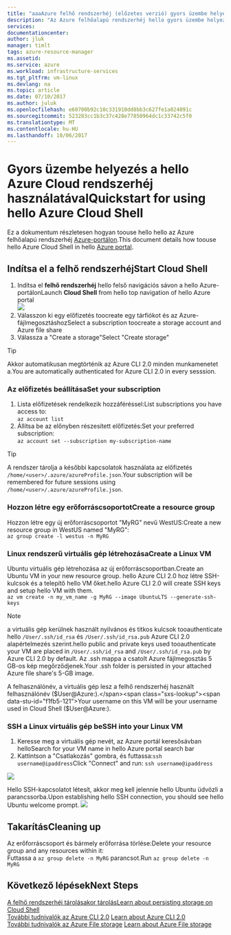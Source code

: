 ```yaml
---
title: "aaaAzure felhő rendszerhéj (előzetes verzió) gyors üzembe helyezés |} Microsoft Docs"
description: "Az Azure felhőalapú rendszerhéj hello gyors üzembe helyezés"
services: 
documentationcenter: 
author: jluk
manager: timlt
tags: azure-resource-manager
ms.assetid: 
ms.service: azure
ms.workload: infrastructure-services
ms.tgt_pltfrm: vm-linux
ms.devlang: na
ms.topic: article
ms.date: 07/10/2017
ms.author: juluk
ms.openlocfilehash: e60700b92c10c331910dd8bb3c627fe1a024091c
ms.sourcegitcommit: 523283cc1b3c37c428e77850964dc1c33742c5f0
ms.translationtype: MT
ms.contentlocale: hu-HU
ms.lasthandoff: 10/06/2017
---
```

# <a name="quickstart-for-using-hello-azure-cloud-shell"></a><span data-ttu-id="f1fb5-103">Gyors üzembe helyezés a hello Azure Cloud rendszerhéj használatával</span><span class="sxs-lookup"><span data-stu-id="f1fb5-103">Quickstart for using hello Azure Cloud Shell</span></span>

<span data-ttu-id="f1fb5-104">Ez a dokumentum részletesen hogyan toouse hello hello az Azure felhőalapú rendszerhéj [Azure-portálon](https://ms.portal.azure.com/).</span><span class="sxs-lookup"><span data-stu-id="f1fb5-104">This document details how toouse hello Azure Cloud Shell in hello [Azure portal](https://ms.portal.azure.com/).</span></span>

## <a name="start-cloud-shell"></a><span data-ttu-id="f1fb5-105">Indítsa el a felhő rendszerhéj</span><span class="sxs-lookup"><span data-stu-id="f1fb5-105">Start Cloud Shell</span></span>
1. <span data-ttu-id="f1fb5-106">Indítsa el **felhő rendszerhéj** hello felső navigációs sávon a hello Azure-portálon</span><span class="sxs-lookup"><span data-stu-id="f1fb5-106">Launch **Cloud Shell** from hello top navigation of hello Azure portal</span></span> <br>
![](media/shell-icon.png)
2. <span data-ttu-id="f1fb5-107">Válasszon ki egy előfizetés toocreate egy tárfiókot és az Azure-fájlmegosztáshoz</span><span class="sxs-lookup"><span data-stu-id="f1fb5-107">Select a subscription toocreate a storage account and Azure file share</span></span>
3. <span data-ttu-id="f1fb5-108">Válassza a "Create a storage"</span><span class="sxs-lookup"><span data-stu-id="f1fb5-108">Select "Create storage"</span></span>

> [!TIP]
> <span data-ttu-id="f1fb5-109">Akkor automatikusan megtörténik az Azure CLI 2.0 minden munkamenetet a.</span><span class="sxs-lookup"><span data-stu-id="f1fb5-109">You are automatically authenticated for Azure CLI 2.0 in every sesssion.</span></span>

### <a name="set-your-subscription"></a><span data-ttu-id="f1fb5-110">Az előfizetés beállítása</span><span class="sxs-lookup"><span data-stu-id="f1fb5-110">Set your subscription</span></span>
1. <span data-ttu-id="f1fb5-111">Lista előfizetések rendelkezik hozzáféréssel:</span><span class="sxs-lookup"><span data-stu-id="f1fb5-111">List subscriptions you have access to:</span></span> <br>
`az account list`
2. <span data-ttu-id="f1fb5-112">Állítsa be az előnyben részesített előfizetés:</span><span class="sxs-lookup"><span data-stu-id="f1fb5-112">Set your preferred subscription:</span></span> <br>
`az account set --subscription my-subscription-name`

> [!TIP]
> <span data-ttu-id="f1fb5-113">A rendszer tárolja a későbbi kapcsolatok használata az előfizetés `/home/<user>/.azure/azureProfile.json`.</span><span class="sxs-lookup"><span data-stu-id="f1fb5-113">Your subscription will be remembered for future sessions using `/home/<user>/.azure/azureProfile.json`.</span></span>

### <a name="create-a-resource-group"></a><span data-ttu-id="f1fb5-114">Hozzon létre egy erőforráscsoportot</span><span class="sxs-lookup"><span data-stu-id="f1fb5-114">Create a resource group</span></span>
<span data-ttu-id="f1fb5-115">Hozzon létre egy új erőforráscsoportot "MyRG" nevű WestUS:</span><span class="sxs-lookup"><span data-stu-id="f1fb5-115">Create a new resource group in WestUS named "MyRG":</span></span> <br>
`az group create -l westus -n MyRG` <br>

### <a name="create-a-linux-vm"></a><span data-ttu-id="f1fb5-116">Linux rendszerű virtuális gép létrehozása</span><span class="sxs-lookup"><span data-stu-id="f1fb5-116">Create a Linux VM</span></span>
<span data-ttu-id="f1fb5-117">Ubuntu virtuális gép létrehozása az új erőforráscsoportban.</span><span class="sxs-lookup"><span data-stu-id="f1fb5-117">Create an Ubuntu VM in your new resource group.</span></span> <span data-ttu-id="f1fb5-118">hello Azure CLI 2.0 hoz létre SSH-kulcsok és a telepítő hello VM őket.</span><span class="sxs-lookup"><span data-stu-id="f1fb5-118">hello Azure CLI 2.0 will create SSH keys and setup hello VM with them.</span></span> <br>
`az vm create -n my_vm_name -g MyRG --image UbuntuLTS --generate-ssh-keys`

> [!NOTE]
> <span data-ttu-id="f1fb5-119">a virtuális gép kerülnek használt nyilvános és titkos kulcsok tooauthenticate hello `/User/.ssh/id_rsa` és `/User/.ssh/id_rsa.pub` Azure CLI 2.0 alapértelmezés szerint.</span><span class="sxs-lookup"><span data-stu-id="f1fb5-119">hello public and private keys used tooauthenticate your VM are placed in `/User/.ssh/id_rsa` and `/User/.ssh/id_rsa.pub` by Azure CLI 2.0 by default.</span></span> <span data-ttu-id="f1fb5-120">Az .ssh mappa a csatolt Azure fájlmegosztás 5 GB-os kép megőrződjenek.</span><span class="sxs-lookup"><span data-stu-id="f1fb5-120">Your .ssh folder is persisted in your attached Azure file share's 5-GB image.</span></span>

<span data-ttu-id="f1fb5-121">A felhasználónév, a virtuális gép lesz a felhő rendszerhéj használt felhasználónév ($User@Azure:).</span><span class="sxs-lookup"><span data-stu-id="f1fb5-121">Your username on this VM will be your username used in Cloud Shell ($User@Azure:).</span></span>

### <a name="ssh-into-your-linux-vm"></a><span data-ttu-id="f1fb5-122">SSH a Linux virtuális gép be</span><span class="sxs-lookup"><span data-stu-id="f1fb5-122">SSH into your Linux VM</span></span>
1. <span data-ttu-id="f1fb5-123">Keresse meg a virtuális gép nevét, az Azure portál keresősávban hello</span><span class="sxs-lookup"><span data-stu-id="f1fb5-123">Search for your VM name in hello Azure portal search bar</span></span>
2. <span data-ttu-id="f1fb5-124">Kattintson a "Csatlakozás" gombra, és futtassa:`ssh username@ipaddress`</span><span class="sxs-lookup"><span data-stu-id="f1fb5-124">Click "Connect" and run: `ssh username@ipaddress`</span></span>

![](media/sshcmd-copy.png)

<span data-ttu-id="f1fb5-125">Hello SSH-kapcsolatot létesít, akkor meg kell jelennie hello Ubuntu üdvözli a parancssorba.</span><span class="sxs-lookup"><span data-stu-id="f1fb5-125">Upon establishing hello SSH connection, you should see hello Ubuntu welcome prompt.</span></span>
![](media/ubuntu-welcome.png)

## <a name="cleaning-up"></a><span data-ttu-id="f1fb5-126">Takarítás</span><span class="sxs-lookup"><span data-stu-id="f1fb5-126">Cleaning up</span></span> 
<span data-ttu-id="f1fb5-127">Az erőforráscsoport és bármely erőforrása törlése:</span><span class="sxs-lookup"><span data-stu-id="f1fb5-127">Delete your resource group and any resources within it:</span></span> <br>
<span data-ttu-id="f1fb5-128">Futtassa a `az group delete -n MyRG` parancsot.</span><span class="sxs-lookup"><span data-stu-id="f1fb5-128">Run `az group delete -n MyRG`</span></span>

## <a name="next-steps"></a><span data-ttu-id="f1fb5-129">Következő lépések</span><span class="sxs-lookup"><span data-stu-id="f1fb5-129">Next Steps</span></span>
[<span data-ttu-id="f1fb5-130">A felhő rendszerhéj tárolásakor tárolás</span><span class="sxs-lookup"><span data-stu-id="f1fb5-130">Learn about persisting storage on Cloud Shell</span></span>](persisting-shell-storage.md) <br><span data-ttu-id="f1fb5-131">
[További tudnivalók az Azure CLI 2.0](https://docs.microsoft.com/cli/azure/)</span><span class="sxs-lookup"><span data-stu-id="f1fb5-131">
[Learn about Azure CLI 2.0](https://docs.microsoft.com/cli/azure/)</span></span> <br><span data-ttu-id="f1fb5-132">
[További tudnivalók az Azure File storage](../storage/files/storage-files-introduction.md)</span><span class="sxs-lookup"><span data-stu-id="f1fb5-132">
[Learn about Azure File storage](../storage/files/storage-files-introduction.md)</span></span> <br>